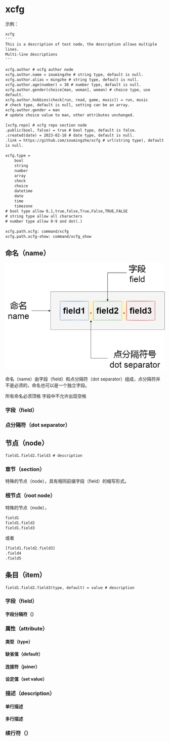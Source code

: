 xcfg
====

示例：
```text
xcfg
'''
This is a description of test node, the description allows multiple lines.
Multi-line descriptions 
'''

xcfg.author # xcfg author node
xcfg.author.name = zoumingzhe # string type, default is null.
xcfg.author.alias = mingzhe # string type, default is null.
xcfg.author.age(number) = 30 # number type, default is null.
xcfg.author.gender(choice[man, woman], woman) # choice type, use default.
xcfg.author.hobbies(check[run, read, game, music]) = run, music
# check type, default is null, setting can be an array.
xcfg.author.gender = man
# update choice value to man, other attributes unchanged.

[xcfg.repo] # xcfg repo section node
.public(bool, false) = true # bool type, default is false.
.created(date) = 2023-02-18 # date type, default is null.
.link = https://github.com/zoumingzhe/xcfg # url(string type), default is null.

xcfg.type =
    bool
    string
    number
    array
    check
    choice
    datetime
    date
    time
    timezone
# bool type allow 0,1,true,false,True,False,TRUE,FALSE
# string type allow all characters
# number type allow 0-9 and dot(.)

xcfg.path.xcfg: command/xcfg
xcfg.path.xcfg-show: command/xcfg_show
```

## 命名（name）
![picture_xcfg_name](./pics/xcfg_name.png)

命名（name）由字段（field）和点分隔符（dot separator）组成，点分隔符并不是必须的，命名也可以是一个独立字段。

所有命名必须顶格
字段中不允许出现空格


### 字段（field）

### 点分隔符（dot separator）



## 节点（node）
```
field1.field2.field3 # description
```

### 章节（section）
特殊的节点（node），具有相同前缀字段（field）的缩写形式。



### 根节点（root node）
特殊的节点（node），



```text
field1
field1.field2
field1.field3
```

或者

```text
[field1.field2.field3]
.field4
.field5
```






## 条目（item）
```
field1.field2.field3(type, default) = value # description
```


### 字段（field）

#### 字段分隔符（）

### 属性（attribute）

#### 类型（type）

#### 缺省值（default）

#### 连接符（joiner）

#### 设定值（set value）



### 描述（description）

#### 单行描述

#### 多行描述


### 续行符（）

